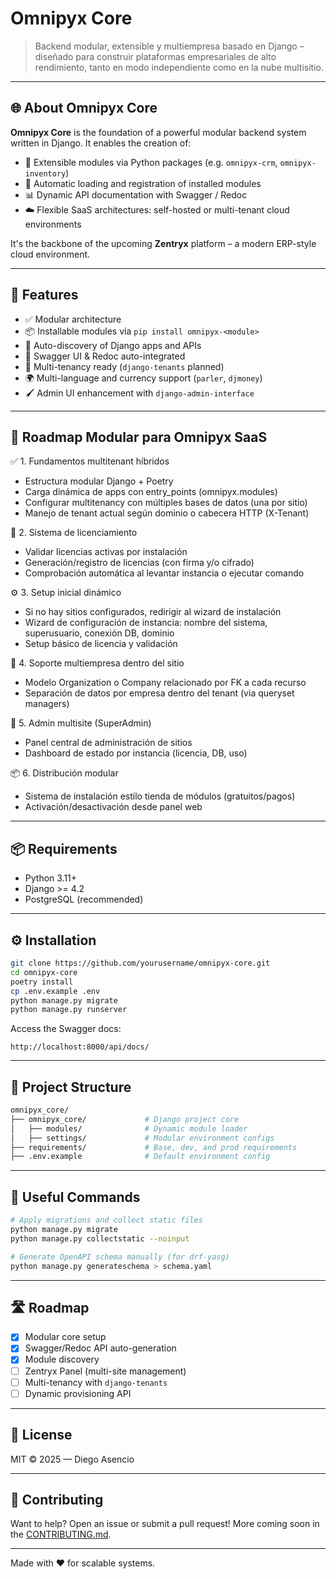# Omnipyx Core

> Backend modular, extensible y multiempresa basado en Django – diseñado para construir plataformas empresariales de alto rendimiento, tanto en modo independiente como en la nube multisitio.

---

## 🌐 About Omnipyx Core

**Omnipyx Core** is the foundation of a powerful modular backend system written in Django. It enables the creation of:

- 🧩 Extensible modules via Python packages (e.g. `omnipyx-crm`, `omnipyx-inventory`)
- 🔁 Automatic loading and registration of installed modules
- 📊 Dynamic API documentation with Swagger / Redoc
- ☁️ Flexible SaaS architectures: self-hosted or multi-tenant cloud environments

It's the backbone of the upcoming **Zentryx** platform – a modern ERP-style cloud environment.

---

## 🚀 Features

- ✅ Modular architecture
- 📦 Installable modules via `pip install omnipyx-<module>`
- 🔧 Auto-discovery of Django apps and APIs
- 🧠 Swagger UI & Redoc auto-integrated
- 🏢 Multi-tenancy ready (`django-tenants` planned)
- 🌍 Multi-language and currency support (`parler`, `djmoney`)
- 🖌️ Admin UI enhancement with `django-admin-interface`

---

## 🧭 Roadmap Modular para Omnipyx SaaS
✅ 1. Fundamentos multitenant híbridos
  - Estructura modular Django + Poetry
  - Carga dinámica de apps con entry_points (omnipyx.modules)
  - Configurar multitenancy con múltiples bases de datos (una por sitio)
  - Manejo de tenant actual según dominio o cabecera HTTP (X-Tenant)

🔐 2. Sistema de licenciamiento
  - Validar licencias activas por instalación
  - Generación/registro de licencias (con firma y/o cifrado)
  - Comprobación automática al levantar instancia o ejecutar comando

⚙️ 3. Setup inicial dinámico
  - Si no hay sitios configurados, redirigir al wizard de instalación
  - Wizard de configuración de instancia: nombre del sistema, superusuario, conexión DB, dominio
  - Setup básico de licencia y validación

🏢 4. Soporte multiempresa dentro del sitio
  - Modelo Organization o Company relacionado por FK a cada recurso
  - Separación de datos por empresa dentro del tenant (via queryset managers)

🧩 5. Admin multisite (SuperAdmin)
  - Panel central de administración de sitios
  - Dashboard de estado por instancia (licencia, DB, uso)

📦 6. Distribución modular
  - Sistema de instalación estilo tienda de módulos (gratuitos/pagos)
  - Activación/desactivación desde panel web

---

## 📦 Requirements

- Python 3.11+
- Django >= 4.2
- PostgreSQL (recommended)

---

## ⚙️ Installation

```bash
git clone https://github.com/yourusername/omnipyx-core.git
cd omnipyx-core
poetry install
cp .env.example .env
python manage.py migrate
python manage.py runserver
```

Access the Swagger docs:
```
http://localhost:8000/api/docs/
```

---

## 📁 Project Structure

```bash
omnipyx_core/
├── omnipyx_core/             # Django project core
│   ├── modules/              # Dynamic module loader
│   ├── settings/             # Modular environment configs
├── requirements/             # Base, dev, and prod requirements
├── .env.example              # Default environment config
```

---

## 🔗 Useful Commands

```bash
# Apply migrations and collect static files
python manage.py migrate
python manage.py collectstatic --noinput

# Generate OpenAPI schema manually (for drf-yasg)
python manage.py generateschema > schema.yaml
```

---

## 🛣️ Roadmap

- [x] Modular core setup
- [x] Swagger/Redoc API auto-generation
- [x] Module discovery
- [ ] Zentryx Panel (multi-site management)
- [ ] Multi-tenancy with `django-tenants`
- [ ] Dynamic provisioning API

---

## 📄 License

MIT © 2025 — Diego Asencio

---

## 🙌 Contributing

Want to help? Open an issue or submit a pull request! More coming soon in the [CONTRIBUTING.md](CONTRIBUTING.md).

---

Made with ❤️ for scalable systems.